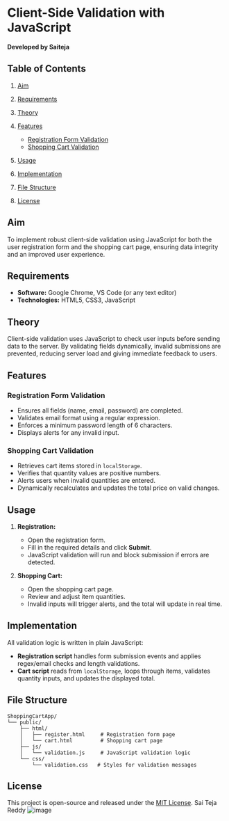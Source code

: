 # Client-Side Validation with JavaScript

**Developed by Saiteja**

## Table of Contents

1. [Aim](#aim)
2. [Requirements](#requirements)
3. [Theory](#theory)
4. [Features](#features)

   * [Registration Form Validation](#registration-form-validation)
   * [Shopping Cart Validation](#shopping-cart-validation)
5. [Usage](#usage)
6. [Implementation](#implementation)
7. [File Structure](#file-structure)
8. [License](#license)

## Aim

To implement robust client-side validation using JavaScript for both the user registration form and the shopping cart page, ensuring data integrity and an improved user experience.

## Requirements

* **Software:** Google Chrome, VS Code (or any text editor)
* **Technologies:** HTML5, CSS3, JavaScript

## Theory

Client-side validation uses JavaScript to check user inputs before sending data to the server. By validating fields dynamically, invalid submissions are prevented, reducing server load and giving immediate feedback to users.

## Features

### Registration Form Validation

* Ensures all fields (name, email, password) are completed.
* Validates email format using a regular expression.
* Enforces a minimum password length of 6 characters.
* Displays alerts for any invalid input.

### Shopping Cart Validation

* Retrieves cart items stored in `localStorage`.
* Verifies that quantity values are positive numbers.
* Alerts users when invalid quantities are entered.
* Dynamically recalculates and updates the total price on valid changes.

## Usage

1. **Registration:**

   * Open the registration form.
   * Fill in the required details and click **Submit**.
   * JavaScript validation will run and block submission if errors are detected.
2. **Shopping Cart:**

   * Open the shopping cart page.
   * Review and adjust item quantities.
   * Invalid inputs will trigger alerts, and the total will update in real time.

## Implementation

All validation logic is written in plain JavaScript:

* **Registration script** handles form submission events and applies regex/email checks and length validations.
* **Cart script** reads from `localStorage`, loops through items, validates quantity inputs, and updates the displayed total.

## File Structure

```plaintext
ShoppingCartApp/
└── public/
    ├── html/
    │   ├── register.html     # Registration form page
    │   └── cart.html         # Shopping cart page
    ├── js/
    │   └── validation.js     # JavaScript validation logic
    └── css/
        └── validation.css   # Styles for validation messages
```

## License

This project is open-source and released under the [MIT License](LICENSE).
Sai Teja Reddy
![image](https://github.com/user-attachments/assets/a074d42c-4911-43fd-a51d-18c41f711d01)
